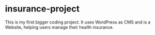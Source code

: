 # insurance-project

This is my first bigger coding project. It uses WordPress as CMS and is a Website, helping users manage their health insurance.
